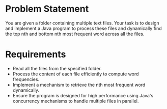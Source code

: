 Problem Statement
==================
You are given a folder containing multiple text files.
Your task is to design and implement a Java program to process these files and dynamically find the top nth and bottom nth most frequent word across all the files.

Requirements
=============
*  Read all the files from the specified folder.
*  Process the content of each file efficiently to compute word frequencies.
*  Implement a mechanism to retrieve the nth most frequent word dynamically.
*  Ensure the program is designed for high performance using Java's concurrency mechanisms to handle multiple files in parallel.